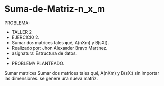 Suma-de-Matriz-n_x_m
====================
PROBLEMA:

 * TALLER 2
 * EJERCICIO 2.
 * Sumar dos matrices tales qué, A(nXm) y B(sXt).
 * Realizado por: Jhon Alexander Bravo Martinez.
 * asignatura: Estructura de datos.
 * 
 * PROBLEMA PLANTEADO.
 
Sumar matrices Sumar dos matrices tales qué, A(nXm) y B(sXt) sin importar las dimensiones. se genere una nueva
matriz.





